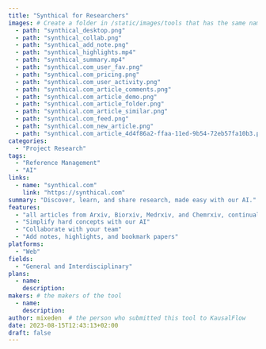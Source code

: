 ```yaml
---
title: "Synthical for Researchers"
images: # Create a folder in /static/images/tools that has the same name as this current markdown file and place the images there. We only need the file name here. If this is not clear, please refer to existing tools as references.
  - path: "synthical_desktop.png"
  - path: "synthical_collab.png"
  - path: "synthical_add_note.png"
  - path: "synthical_highlights.mp4"
  - path: "synthical_summary.mp4"
  - path: "synthical.com_user_fav.png"
  - path: "synthical.com_pricing.png"
  - path: "synthical.com_user_activity.png"
  - path: "synthical.com_article_comments.png"
  - path: "synthical.com_article_demo.png"
  - path: "synthical.com_article_folder.png"
  - path: "synthical.com_article_similar.png"
  - path: "synthical.com_feed.png"
  - path: "synthical.com_new_article.png"
  - path: "synthical.com_article_4d4f86a2-ffaa-11ed-9b54-72eb57fa10b3.png"
categories:
  - "Project Research"
tags:
  - "Reference Management" 
  - "AI"
links:
  - name: "synthical.com"
    link: "https://synthical.com"
summary: "Discover, learn, and share research, made easy with our AI."
features:
  - "all articles from Arxiv, Biorxiv, Medrxiv, and Chemrxiv, continually updating with fresh content"
  - "Simplify hard concepts with our AI" 
  - "Collaborate with your team"
  - "Add notes, highlights, and bookmark papers"
platforms:
  - "Web"
fields:
  - "General and Interdisciplinary"
plans:
  - name:
    description:
makers: # the makers of the tool
  - name:
    description:
author: mixeden  # the person who submitted this tool to KausalFlow
date: 2023-08-15T12:43:13+02:00
draft: false
---
```

